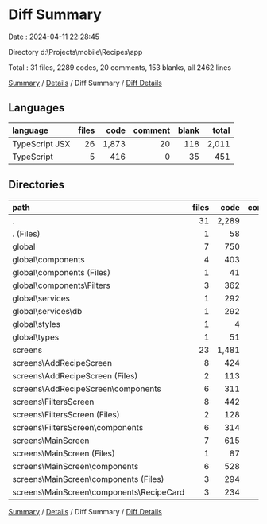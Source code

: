 # Diff Summary

Date : 2024-04-11 22:28:45

Directory d:\\Projects\\mobile\\Recipes\\app

Total : 31 files,  2289 codes, 20 comments, 153 blanks, all 2462 lines

[Summary](results.md) / [Details](details.md) / Diff Summary / [Diff Details](diff-details.md)

## Languages
| language | files | code | comment | blank | total |
| :--- | ---: | ---: | ---: | ---: | ---: |
| TypeScript JSX | 26 | 1,873 | 20 | 118 | 2,011 |
| TypeScript | 5 | 416 | 0 | 35 | 451 |

## Directories
| path | files | code | comment | blank | total |
| :--- | ---: | ---: | ---: | ---: | ---: |
| . | 31 | 2,289 | 20 | 153 | 2,462 |
| . (Files) | 1 | 58 | 0 | 8 | 66 |
| global | 7 | 750 | 0 | 43 | 793 |
| global\\components | 4 | 403 | 0 | 18 | 421 |
| global\\components (Files) | 1 | 41 | 0 | 3 | 44 |
| global\\components\\Filters | 3 | 362 | 0 | 15 | 377 |
| global\\services | 1 | 292 | 0 | 17 | 309 |
| global\\services\\db | 1 | 292 | 0 | 17 | 309 |
| global\\styles | 1 | 4 | 0 | 1 | 5 |
| global\\types | 1 | 51 | 0 | 7 | 58 |
| screens | 23 | 1,481 | 20 | 102 | 1,603 |
| screens\\AddRecipeScreen | 8 | 424 | 20 | 33 | 477 |
| screens\\AddRecipeScreen (Files) | 2 | 113 | 10 | 12 | 135 |
| screens\\AddRecipeScreen\\components | 6 | 311 | 10 | 21 | 342 |
| screens\\FiltersScreen | 8 | 442 | 0 | 26 | 468 |
| screens\\FiltersScreen (Files) | 2 | 128 | 0 | 11 | 139 |
| screens\\FiltersScreen\\components | 6 | 314 | 0 | 15 | 329 |
| screens\\MainScreen | 7 | 615 | 0 | 43 | 658 |
| screens\\MainScreen (Files) | 1 | 87 | 0 | 12 | 99 |
| screens\\MainScreen\\components | 6 | 528 | 0 | 31 | 559 |
| screens\\MainScreen\\components (Files) | 3 | 294 | 0 | 16 | 310 |
| screens\\MainScreen\\components\\RecipeCard | 3 | 234 | 0 | 15 | 249 |

[Summary](results.md) / [Details](details.md) / Diff Summary / [Diff Details](diff-details.md)